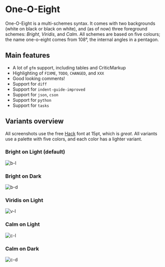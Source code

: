 # One-O-Eight

One-O-Eight is a multi-schemes syntax. It comes with two backgrounds (white on
black or black on white), and (as of now) three foreground schemes: *Bright*,
*Viridis*, and *Calm*. All schemes are based on five colours; the name
one-o-eight comes from 108°, the internal angles in a pentagon.

## Main features

- A lot of `gfm` support, including tables and CriticMarkup
- Highlighting of `FIXME`, `TODO`, `CHANGED`, and `XXX`
- Good looking comments!
- Support for `diff`
- Support for `indent-guide-improved`
- Support for `json`, `cson`
- Support for `python`
- Support for `tasks`

## Variants overview

All screenshots use the free [Hack](https://github.com/chrissimpkins/Hack) font
at 15pt, which is *great*. All variants use a palette with five colors, and each
color has a lighter variant.

### Bright on Light (default)

![b-l](https://github.com/tpoisot/writer-syntax/raw/master/img/Light-Bright.png)

### Bright on Dark

![b-d](https://github.com/tpoisot/writer-syntax/raw/master/img/Dark-Bright.png)

### Viridis on Light

![v-l](https://github.com/tpoisot/writer-syntax/raw/master/img/Light-Viridis.png)

### Calm on Light

![c-l](https://github.com/tpoisot/writer-syntax/raw/master/img/Light-Calm.png)

### Calm on Dark

![c-d](https://github.com/tpoisot/writer-syntax/raw/master/img/Dark-Calm.png)

